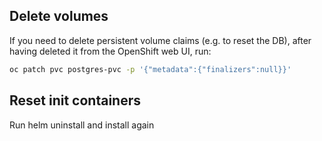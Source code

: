 ## Delete volumes

If you need to delete persistent volume claims (e.g. to reset the DB), after having deleted it from the OpenShift web UI, run:

```bash
oc patch pvc postgres-pvc -p '{"metadata":{"finalizers":null}}'
```

## Reset init containers

Run helm uninstall and install again
